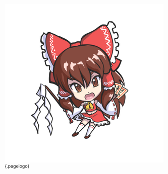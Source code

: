 <!-- TITLE: Reimu Hakurei -->
<!-- SUBTITLE: Playable Character in Fantasy Crescendo -->

![Reimuchibit](/uploads/chibis/reimuchibit.png "Reimuchibit"){.pagelogo}

